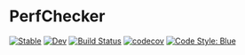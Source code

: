 # PerfChecker

[![Stable](https://img.shields.io/badge/docs-stable-blue.svg)](https://JuliaConstraints.github.io/PerfChecker.jl/stable)
[![Dev](https://img.shields.io/badge/docs-dev-blue.svg)](https://JuliaConstraints.github.io/PerfChecker.jl/dev)
[![Build Status](https://github.com/JuliaConstraints/PerfChecker.jl/workflows/CI/badge.svg)](https://github.com/JuliaConstraints/PerfChecker.jl/actions)
[![codecov](https://codecov.io/gh/JuliaConstraints/PerfChecker.jl/branch/main/graph/badge.svg?token=YVJhN4dpBp)](https://codecov.io/gh/JuliaConstraints/PerfChecker.jl)
[![Code Style: Blue](https://img.shields.io/badge/code%20style-blue-4495d1.svg)](https://github.com/invenia/BlueStyle)
